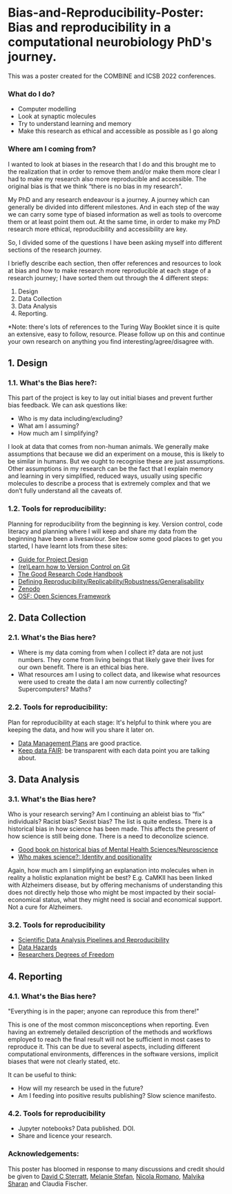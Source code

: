 # Bias-and-Reproducibility-Poster: Bias and reproducibility in a computational neurobiology PhD's journey. 

This was a poster created for the COMBINE and ICSB 2022 conferences. 

### What do I do?
-	Computer modelling
-	Look at synaptic molecules
-	Try to understand learning and memory
- Make this research as ethical and accessible as possible as I go along

### Where am I coming from? 
I wanted to look at biases in the research that I do and this brought me to the realization that in order to remove them and/or make them more clear I had to make my research also more reproducible and accessible. The original bias is that we think “there is no bias in my research”. 

My PhD and any research endeavour is a journey. A journey which can generally be divided into different milestones. And in each step of the way we can carry some type of biased information as well as tools to overcome them or at least point them out. At the same time, in order to make my PhD research more ethical, reproducibility and accessibility are key.

So, I divided some of the questions I have been asking myself into different sections of the research journey.

I briefly describe each section, then offer references and resources to look at bias and how to make research more reproducible at each stage of a research journey; I have sorted them out through the 4 different steps:

1. Design
2. Data Collection
3. Data Analysis
4. Reporting.

*Note: there's lots of references to the Turing Way Booklet since it is quite an extensive, easy to follow, resource. Please follow up on this and continue your own research on anything you find interesting/agree/disagree with.

## 1. Design

###  1.1. What's the Bias here?:
This part of the project is key to lay out initial biases and prevent further bias feedback. We can ask questions like: 

- Who is my data including/excluding? 
- What am I assuming?
- How much am I simplifying?

I look at data that comes from non-human animals. We generally make assumptions that because we did an experiment on a mouse, this is likely to be similar in humans. But we ought to recognise these are just assumptions. 
Other assumptions in my research can be the fact that I explain memory and learning in very simplified, reduced ways, usually using specific molecules to describe a process that is extremely complex and that we don’t fully understand all the caveats of. 

### 1.2. Tools for reproducibility:
Planning for reproducibility from the beginning is key.
Version control, code literacy and planning where I will keep and share my data from the beginning have been a livesaviour. See below some good places to get you started, I have learnt lots from these sites:

-  [Guide for Project Design](https://the-turing-way.netlify.app/project-design/project-design.html?highlight=design)
-  [(re)Learn how to Version Control on Git](https://carpentries-incubator.github.io/git-novice-branch-pr/)
-  [The Good Research Code Handbook](https://goodresearch.dev/)
-  [Defining Reproducibility/Replicability/Robustness/Generalisability](https://the-turing-way.netlify.app/reproducible-research/overview/overview-definitions.html)
-  [Zenodo](https://about.zenodo.org/)
-  [OSF: Open Sciences Framework](https://help.osf.io/article/342-getting-started-on-the-osf)

## 2. Data Collection
### 2.1. What's the Bias here?
- Where is my data coming from when I collect it? data are not just numbers. They come from living beings that likely gave their lives for our own benefit. There is an ethical bias here. 
- What resources am I using to collect data, and likewise what resources were used to create the data I am now currently collecting? Supercomputers? Maths? 

### 2.2. Tools for reproducibility:
Plan for reproducibility at each stage:
It's helpful to think where you are keeping the data, and how will you share it later on.

- [Data Management Plans](https://the-turing-way.netlify.app/reproducible-research/rdm/rdm-dmp.html?highlight=data%20management%20plans) are good practice. 
- [Keep data FAIR](https://www.go-fair.org/fair-principles/): be transparent with each data point you are talking about.

## 3. Data Analysis
### 3.1. What's the Bias here?
Who is your research serving? Am I continuing an ableist bias to “fix” individuals? Racist bias? Sexist bias? The list is quite endless.
There is a historical bias in how science has been made. This affects the present of how science is still being done. There is a need to deconolize science. 
- [Good book on historical bias of Mental Health Sciences/Neuroscience](https://pmpress.org.uk/product/warp-weft/)
- [Who makes science?: Identity and positionality](https://the-turing-way.netlify.app/ethical-research/self-reflection/sr-positionality.html?highlight=bias)

Again, how much am I simplifying an explanation into molecules when in reality a holistic explanation might be best? E.g. CaMKII has been linked with Alzheimers disease, but by offering mechanisms of understanding this does not directly help those who might be most impacted by their social-economical status, what they might need is social and economical support. Not a cure for Alzheimers. 

### 3.2. Tools for reproducibility
- [Scientific Data Analysis Pipelines and Reproducibility](https://towardsdatascience.com/scientific-data-analysis-pipelines-and-reproducibility-75ff9df5b4c5)
- [Data Hazards](https://datahazards.com/index.html)
- [Researchers Degrees of Freedom](https://www.frontiersin.org/articles/10.3389/fpsyg.2016.01832/full)

## 4. Reporting
### 4.1. What's the Bias here?
"Everything is in the paper; anyone can reproduce this from there!"

This is one of the most common misconceptions when reporting. Even having an extremely detailed description of the methods and workflows employed to reach the final result will not be sufficient in most cases to reproduce it. This can be due to several aspects, including different computational environments, differences in the software versions, implicit biases that were not clearly stated, etc.

It can be useful to think:
- How will my research be used in the future?
- Am I feeding into positive results publishing? Slow science manifesto.

### 4.2. Tools for reproducibility
- Jupyter notebooks? Data published. DOI. 
- Share and licence your research.

### Acknowledgements:
This poster has bloomed in response to many discussions and credit should be given to [David C Sterratt](https://github.com/davidcsterratt), [Melanie Stefan](https://github.com/MelanieIStefan), [Nicola Romano](https://github.com/nicolaromano), [Malvika Sharan](https://github.com/malvikasharan) and Claudia Fischer.
